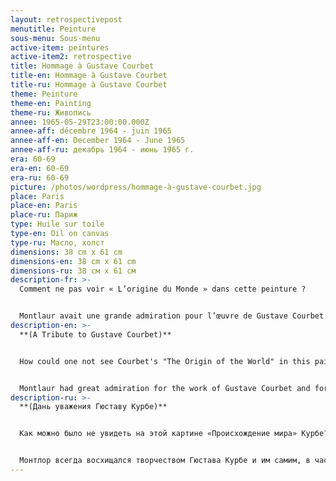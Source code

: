 ```yaml
---
layout: retrospectivepost
menutitle: Peinture
sous-menu: Sous-menu
active-item: peintures
active-item2: retrospective
title: Hommage à Gustave Courbet
title-en: Hommage à Gustave Courbet
title-ru: Hommage à Gustave Courbet
theme: Peinture
theme-en: Painting
theme-ru: Живопись
annee: 1965-05-29T23:00:00.000Z
annee-aff: décembre 1964 - juin 1965
annee-aff-en: December 1964 - June 1965
annee-aff-ru: декабрь 1964 - июнь 1965 г.
era: 60-69
era-en: 60-69
era-ru: 60-69
picture: /photos/wordpress/hommage-à-gustave-courbet.jpg
place: Paris
place-en: Paris
place-ru: Париж
type: Huile sur toile
type-en: Oil on canvas
type-ru: Масло, холст
dimensions: 38 cm x 61 cm
dimensions-en: 38 cm x 61 cm
dimensions-ru: 38 см x 61 см
description-fr: >-
  Comment ne pas voir « L’origine du Monde » dans cette peinture ?


  Montlaur avait une grande admiration pour l’œuvre de Gustave Courbet et pour l'homme, en particulier sa participation à la Commune de Paris (du 18 mars au 28 mai 1871). Il faut rappeler que Courbet fut élu de la Commune et y fut président de la Fédération des Artistes. Il permit, entre autres, la protection des œuvres du Louvre.
description-en: >-
  **(A Tribute to Gustave Courbet)**


  How could one not see Courbet's "The Origin of the World" in this painting?


  Montlaur had great admiration for the work of Gustave Courbet and for Courbet himself, in particular his participation in the Paris Commune (from March 18 to May 28, 1871). It should be remembered that Courbet was an elected representative of the Commune and was elected President of the Federation of Artists. He prevented the Louvre collections from being looted and damaged.
description-ru: >-
  **(Дань уважения Гюставу Курбе)**


  Как можно было не увидеть на этой картине «Происхождение мира» Курбе?


  Монтлор всегда восхищался творчеством Гюстава Курбе и им самим, в частности его участием в Парижской Коммуне (18 марта – 28 мая 1871 г.). Следует напомнить, что Курбе был избранным представителем Коммуны, а также был избран президентом Федерации художников. Он предотвратил разграбление и повреждение коллекций Лувра.
---
```

